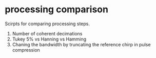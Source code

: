# processing comparison
Scirpts for comparing processing steps.
1. Number of coherent decimations 
2. Tukey 5% vs Hanning vs Hamming
3. Chaning the bandwidth by truncating the reference chirp in pulse compression